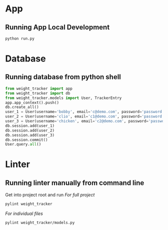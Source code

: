 # App
## Running App Local Development
```bash
python run.py
```
# Database
## Running database from python shell
```python
from weight_tracker import app
from weight_tracker import db
from weight_tracker.models import User, TrackerEntry
app.app_context().push()
db.create_all()
user_1 = User(username='bobby', email='c@demo.com', password='password')
user_2 = User(username='clio', email='c1@demo.com', password='password')
user_3 = User(username='chicken', email='c2@demo.com', password='password')
db.session.add(user_1)
db.session.add(user_2)
db.session.add(user_3)
db.session.commit()
User.query.all()
```

# Linter
## Running linter manually from command line
Get into project root and run
*For full project*
```bash
pylint weight_tracker
```
*For individual files*
```bash
pylint weight_tracker/models.py
```